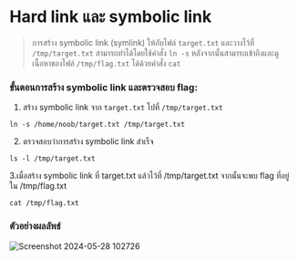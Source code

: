 # Hard link และ symbolic link

> การสร้าง symbolic link (symlink) ให้กับไฟล์ `target.txt` และวางไว้ที่ `/tmp/target.txt` สามารถทำได้โดยใช้คำสั่ง `ln -s` หลังจากนั้นสามารถเข้าถึงและดูเนื้อหาของไฟล์ `/tmp/flag.txt` ได้ด้วยคำสั่ง `cat`

### ขั้นตอนการสร้าง symbolic link และตรวจสอบ flag:

1. สร้าง symbolic link จาก `target.txt` ไปที่ `/tmp/target.txt`

```
ln -s /home/noob/target.txt /tmp/target.txt
```

2. ตรวจสอบว่าการสร้าง symbolic link สำเร็จ

```
ls -l /tmp/target.txt
```

3.เมื่อสร้าง symbolic link ที่ target.txt แล้วไว้ที่ /tmp/target.txt จากนั้นจะพบ flag ที่อยู่ใน /tmp/flag.txt

```
cat /tmp/flag.txt
```

### ตัวอย่างผลลัพธ์

![Screenshot 2024-05-28 102726](https://github.com/Atiwitch15101/Linux-Knowledge/assets/159407312/6d800457-b841-43f8-b4d6-cc205e870f2e)
